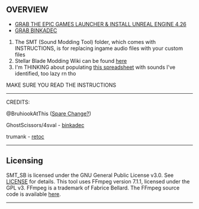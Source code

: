 OVERVIEW 
--------------------------------------------------------------

- [GRAB THE EPIC GAMES LAUNCHER & INSTALL UNREAL ENGINE 4.26](https://store.epicgames.com/en-US/download)
- [GRAB BINKADEC](https://github.com/4sval/FModel/files/14970514/binkadec.zip)

1. The SMT (Sound Modding Tool) folder, which comes with INSTRUCTIONS, is for replacing ingame audio files with your custom files
2. Stellar Blade Modding Wiki can be found [here](https://github.com/Stellar-Blade-Modding-Team/Stellar-Blade-Modding-Guide/wiki)
3. I'm THINKING about populating [this spreadsheet](https://docs.google.com/spreadsheets/d/1wW6Sp-BrqBqJYaSGpi8LneNwegN8DnB5ioUaeYnXteI/edit?gid=493422129#gid=493422129) with sounds I've identified, too lazy rn tho
   
MAKE SURE YOU READ THE INSTRUCTIONS

--------------------------------------------------------------
CREDITS:

@BruhiookAtThis ([Spare Change?](https://linktr.ee/BruhLookAtThis))

GhostScissors/4sval - [binkadec](https://github.com/4sval/FModel/files/14970514/binkadec.zip)

trumank - [retoc](https://github.com/trumank/retoc)

--------------------------------------------------------------
## Licensing

SMT_SB is licensed under the GNU General Public License v3.0. See [LICENSE](LICENSE.md) for details.
This tool uses FFmpeg version 7.1.1, licensed under the GPL v3. FFmpeg is a trademark of Fabrice Bellard. The FFmpeg source code is available [here](https://github.com/FFmpeg/FFmpeg/releases/tag/n7.1.1).

--------------------------------------------------------------
